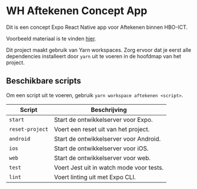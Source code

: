 # WH Aftekenen Concept App
Dit is een concept Expo React Native app voor Aftekenen binnen HBO-ICT.

Voorbeeld materiaal is te vinden [hier](./docs/voorbeeld.md).

Dit project maakt gebruik van Yarn workspaces. Zorg ervoor dat je eerst alle dependencies installeert door `yarn` uit te voeren in de hoofdmap van het project.

## Beschikbare scripts
Om een script uit te voeren, gebruik `yarn workspace aftekenen <script>`.

| Script          | Beschrijving                            |
|-----------------|-----------------------------------------|
| `start`         | Start de ontwikkelserver voor Expo.     |
| `reset-project` | Voert een reset uit van het project.    |
| `android`       | Start de ontwikkelserver voor Android.  |
| `ios`           | Start de ontwikkelserver voor iOS.      |
| `web`           | Start de ontwikkelserver voor web.      |
| `test`          | Voert Jest uit in watch mode voor tests.|
| `lint`          | Voert linting uit met Expo CLI.         |
